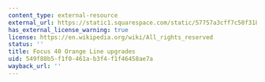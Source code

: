 ```yaml
---
content_type: external-resource
external_url: https://static1.squarespace.com/static/57757a3cff7c50f318d8aae0/t/5804dde39de4bbffc41d7a61/1476713955792/Upcoming+Service+Improvements_accessible.pdf
has_external_license_warning: true
license: https://en.wikipedia.org/wiki/All_rights_reserved
status: ''
title: Focus 40 Orange Line upgrades
uid: 549f88b5-f1f0-461a-b3f4-f1f46458ae7a
wayback_url: ''
---
```

